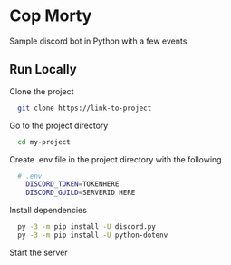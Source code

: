 
# Cop Morty

Sample discord bot in Python with a few events.


## Run Locally

Clone the project

```bash
  git clone https://link-to-project
```

Go to the project directory

```bash
  cd my-project
```

Create .env file in the project directory with the following

```bash
  # .env
    DISCORD_TOKEN=TOKENHERE
    DISCORD_GUILD=SERVERID HERE
```

Install dependencies

```bash
  py -3 -m pip install -U discord.py
  py -3 -m pip install -U python-dotenv 
```

Start the server
